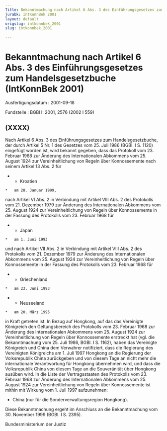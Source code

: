 ```yaml
---
Title: Bekanntmachung nach Artikel 6 Abs. 3 des Einführungsgesetzes zum Handelsgesetzbuche
jurabk: IntKonnBek 2001
layout: default
origslug: intkonnbek_2001
slug: intkonnbek_2001

---
```


# Bekanntmachung nach Artikel 6 Abs. 3 des Einführungsgesetzes zum Handelsgesetzbuche (IntKonnBek 2001)

Ausfertigungsdatum
:   2001-09-18

Fundstelle
:   BGBl I: 2001, 2576 (2002 I 559)



## (XXXX)

Nach Artikel 6 Abs. 3 des Einführungsgesetzes zum Handelsgesetzbuche,
der durch Artikel 5 Nr. 1 des Gesetzes vom 25. Juli 1986 (BGBl. I S.
1120) eingefügt worden ist, wird bekannt gegeben, dass das Protokoll
vom 23. Februar 1968 zur Änderung des Internationalen Abkommens vom
25\. August 1924 zur Vereinheitlichung von Regeln über Konnossemente
nach seinem Artikel 13 Abs. 2 für

*    *   Kroatien

    *   am 28. Januar 1999,



nach Artikel VI Abs. 2 in Verbindung mit Artikel VIII Abs. 2 des
Protokolls vom 21. Dezember 1979 zur Änderung des Internationalen
Abkommens vom 25. August 1924 zur Vereinheitlichung von Regeln über
Konnossemente in der Fassung des Protokolls vom 23. Februar 1968 für

*    *   Japan

    *   am 1. Juni 1993



und nach Artikel VII Abs. 2 in Verbindung mit Artikel VIII Abs. 2 des
Protokolls vom 21. Dezember 1979 zur Änderung des Internationalen
Abkommens vom 25. August 1924 zur Vereinheitlichung von Regeln über
Konnossemente in der Fassung des Protokolls vom 23. Februar 1968 für

*    *   Griechenland

    *   am 23. Juni 1993


*    *   Neuseeland

    *   am 20. März 1995



in Kraft getreten ist.
In Bezug auf Hongkong, auf das das Vereinigte Königreich den
Geltungsbereich des Protokolls vom 23. Februar 1968 zur Änderung des
Internationalen Abkommens vom 25. August 1924 zur Vereinheitlichung
von Regeln über Konnossemente erstreckt hat (vgl. die Bekanntmachung
vom 25. Juli 1986, BGBl. I S. 1162), haben das Vereinigte Königreich
und China dem Verwahrer notifiziert, dass die Regierung des
Vereinigten Königreichs am 1. Juli 1997 Hongkong an die Regierung der
Volksrepublik China zurückgeben und von diesem Tage an nicht mehr die
internationale Verantwortung für Hongkong übernehmen wird, und dass
die Volksrepublik China von diesem Tage an die Souveränität über
Hongkong ausüben wird. In die Liste der Vertragsstaaten des Protokolls
vom 23. Februar 1968 zur Änderung des Internationalen Abkommens vom
25\. August 1924 zur Vereinheitlichung von Regeln über Konnossemente
ist mithin mit Wirkung vom 1. Juli 1997 aufzunehmen:

*   China (nur für die Sonderverwaltungsregion Hongkong).



Diese Bekanntmachung ergeht im Anschluss an die Bekanntmachung vom 30.
November 1999 (BGBl. I S. 2395).

Bundesministerium der Justiz

